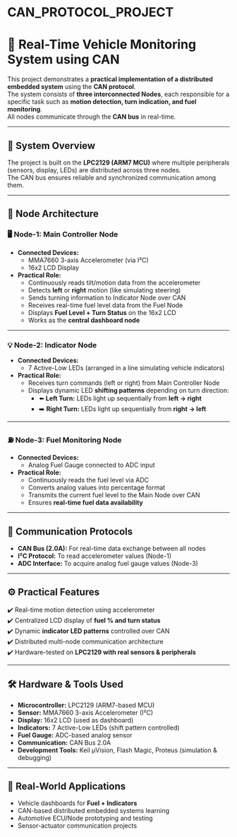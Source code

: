 # CAN_PROTOCOL_PROJECT
# 🚗 Real-Time Vehicle Monitoring System using CAN

This project demonstrates a **practical implementation of a distributed embedded system** using the **CAN protocol**.  
The system consists of **three interconnected Nodes**, each responsible for a specific task such as **motion detection, turn indication, and fuel monitoring**.  
All nodes communicate through the **CAN bus** in real-time.

---

## 📖 System Overview
The project is built on the **LPC2129 (ARM7 MCU)** where multiple peripherals (sensors, display, LEDs) are distributed across three nodes.  
The CAN bus ensures reliable and synchronized communication among them.

---

## 🔑 Node Architecture

### 🖥️ Node-1: Main Controller Node
- **Connected Devices:**
  - MMA7660 3-axis Accelerometer (via I²C)
  - 16x2 LCD Display
- **Practical Role:**
  - Continuously reads tilt/motion data from the accelerometer  
  - Detects **left** or **right** motion (like simulating steering)  
  - Sends turning information to Indicator Node over CAN  
  - Receives real-time fuel level data from the Fuel Node  
  - Displays **Fuel Level + Turn Status** on the 16x2 LCD  
  - Works as the **central dashboard node**

---

### 💡 Node-2: Indicator Node
- **Connected Devices:**
  - 7 Active-Low LEDs (arranged in a line simulating vehicle indicators)
- **Practical Role:**
  - Receives turn commands (left or right) from Main Controller Node  
  - Displays dynamic LED **shifting patterns** depending on turn direction:  
    - ⬅️ **Left Turn:** LEDs light up sequentially from **left → right**  
    - ➡️ **Right Turn:** LEDs light up sequentially from **right → left**

---

### ⛽ Node-3: Fuel Monitoring Node
- **Connected Devices:**
  - Analog Fuel Gauge connected to ADC input
- **Practical Role:**
  - Continuously reads the fuel level via ADC  
  - Converts analog values into percentage format  
  - Transmits the current fuel level to the Main Node over CAN  
  - Ensures **real-time fuel data availability**

---

## 📡 Communication Protocols
- **CAN Bus (2.0A):** For real-time data exchange between all nodes  
- **I²C Protocol:** To read accelerometer values (Node-1)  
- **ADC Interface:** To acquire analog fuel gauge values (Node-3)  

---

## ⚙️ Practical Features
✔️ Real-time motion detection using accelerometer  
✔️ Centralized LCD display of **fuel % and turn status**  
✔️ Dynamic **indicator LED patterns** controlled over CAN  
✔️ Distributed multi-node communication architecture  
✔️ Hardware-tested on **LPC2129 with real sensors & peripherals**

---

## 🛠️ Hardware & Tools Used
- **Microcontroller:** LPC2129 (ARM7-based MCU)  
- **Sensor:** MMA7660 3-axis Accelerometer (I²C)  
- **Display:** 16x2 LCD (used as dashboard)  
- **Indicators:** 7 Active-Low LEDs (shift pattern controlled)  
- **Fuel Gauge:** ADC-based analog sensor  
- **Communication:** CAN Bus 2.0A  
- **Development Tools:** Keil µVision, Flash Magic, Proteus (simulation & debugging)

---

## 🚀 Real-World Applications
- Vehicle dashboards for **Fuel + Indicators**  
- CAN-based distributed embedded systems learning  
- Automotive ECU/Node prototyping and testing  
- Sensor-actuator communication projects  
